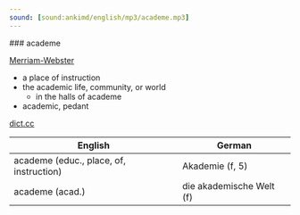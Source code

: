 ```yaml
---
sound: [sound:ankimd/english/mp3/academe.mp3]
---
```


\### academe

[Merriam-Webster](https://www.merriam-webster.com/dictionary/academe)

- a place of instruction
- the academic life, community, or world
    - in the halls of academe
- academic, pedant

[dict.cc](https://www.dict.cc/academe)

| English        | German       |
| -------------- | ------------ |
| academe (educ., place, of, instruction) | Akademie (f, 5) |
| academe (acad.) | die akademische Welt (f) |
